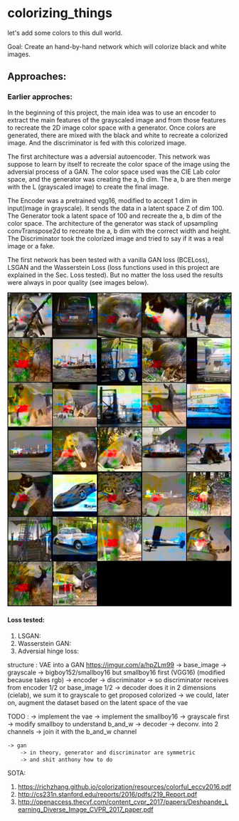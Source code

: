 # colorizing_things
let's add some colors to this dull world.

Goal: Create an hand-by-hand network which will colorize black and white images.

## Approaches:

### Earlier approches:

In the beginning of this project, the main idea was to use an encoder to extract the main features of the grayscaled image and from those features to recreate the 2D image color space with a generator. Once colors are generated, there are mixed with the black and white to recreate a colorized image. And the discriminator is fed with this colorized image.

The first architecture was a adversial autoencoder. This network was suppose to learn by itself to recreate the color space of the image using the adversial process of a GAN. The color space used was the CIE Lab color space, and the generator was creating the a, b dim. The a, b are then merge with the L (grayscaled image) to create the final image.

The Encoder was a pretrained vgg16, modified to accept 1 dim in input(image in grayscale). It sends the data in a latent space Z of dim 100.
The Generator took a latent space of 100 and recreate the a, b dim of the color space. The architecture of the generator was stack of upsampling convTranspose2d to recreate the a, b dim with the correct width and height.
The Discriminator took the colorized image and tried to say if it was a real image or a fake.

The first network has been tested with a vanilla GAN loss (BCELoss), LSGAN and the Wasserstein Loss (loss functions used in this project are explained in the Sec. Loss tested). But no matter the loss used the results were always in poor quality (see images below).

![First_results](imgs/first_results.jpg)





#### Loss tested:

1. LSGAN:
2. Wasserstein GAN:
3. Adversial hinge loss:

structure :
VAE into a GAN
https://imgur.com/a/hpZLm99
-> 
    base_image -> grayscale -> bigboy152/smallboy16 but smallboy16 first (VGG16) (modified because takes rgb) -> encoder -> discriminator
    -> so discriminator receives from encoder 1/2 or base_image 1/2
    -> decoder does it in 2 dimensions (cielab), we sum it to grayscale to get proposed colorized
    -> we could, later on, augment the dataset based on the latent space of the vae

TODO :
    -> implement the vae
        -> implement the smallboy16
            -> grayscale first
            -> modify smallboy to understand b_and_w
        -> decoder
            -> deconv. into 2 channels
        -> join it with the b_and_w channel

    -> gan
        -> in theory, generator and discriminator are symmetric 
        -> and shit anthony how to do 


SOTA:
1. https://richzhang.github.io/colorization/resources/colorful_eccv2016.pdf
2. http://cs231n.stanford.edu/reports/2016/pdfs/219_Report.pdf
3. http://openaccess.thecvf.com/content_cvpr_2017/papers/Deshpande_Learning_Diverse_Image_CVPR_2017_paper.pdf

